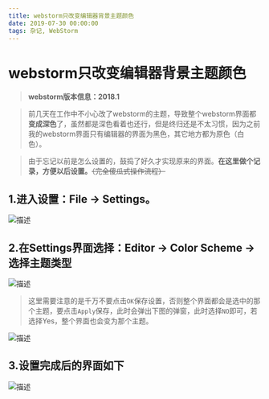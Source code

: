 ```yaml
---
title: webstorm只改变编辑器背景主题颜色
date: 2019-07-30 00:00:00
tags: 杂记, WebStorm
---
```



# webstorm只改变编辑器背景主题颜色
<ClientOnly>
  <display-bar :displayData="$frontmatter"></display-bar>
</ClientOnly>

>**webstorm版本信息：2018.1**

>前几天在工作中不小心改了webstorm的主题，导致整个webstorm界面都**变成深色**了，虽然都是深色看着也还行，但是终归还是不太习惯，因为之前我的webstorm界面只有编辑器的界面为黑色，其它地方都为原色（白色）。

>由于忘记以前是怎么设置的，鼓捣了好久才实现原来的界面。**在这里做个记录，方便以后设置。**~~（完全傻瓜式操作流程）~~

## 1.进入设置：File -> Settings。
![描述](/images/other/ws_bg_01.png)

## 2.在Settings界面选择：Editor -> Color Scheme -> 选择主题类型
![描述](/images/other/ws_bg_02.png)

>这里需要注意的是千万不要点击``OK``保存设置，否则整个界面都会是选中的那个主题，要点击``Apply``保存，此时会弹出下图的弹窗，此时选择``NO``即可，若选择Yes，整个界面也会变为那个主题。

![描述](/images/other/ws_bg_03.png)
## 3.设置完成后的界面如下
![描述](/images/other/ws_bg_04.png)
